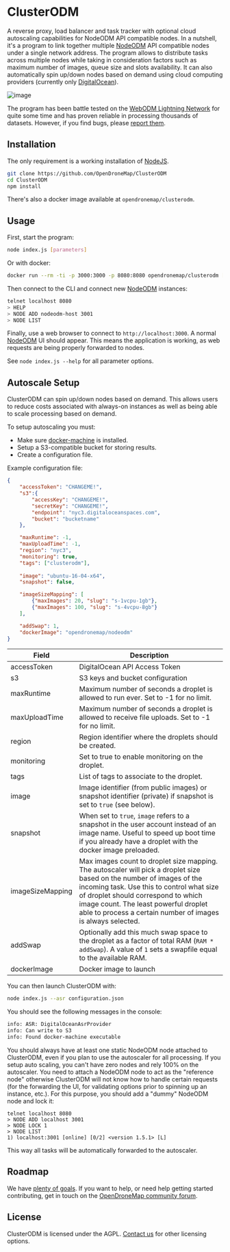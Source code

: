 # ClusterODM

A reverse proxy, load balancer and task tracker with optional cloud autoscaling capabilities for NodeODM API compatible nodes. In a nutshell, it's a program to link together multiple [NodeODM](https://github.com/OpenDroneMap/NodeODM) API compatible nodes under a single network address. The program allows to distribute tasks across multiple nodes while taking in consideration factors such as maximum number of images, queue size and slots availability. It can also automatically spin up/down nodes based on demand using cloud computing providers (currently only [DigitalOcean](https://m.do.co/c/2977a7634f44)).

![image](https://user-images.githubusercontent.com/1951843/57490594-b9828180-7287-11e9-9328-740cc0be8f7e.png)

The program has been battle tested on the [WebODM Lightning Network](https://webodm.net) for quite some time and has proven reliable in processing thousands of datasets. However, if you find bugs, please [report them](https://github.com/OpenDroneMap/ClusterODM/issues).

## Installation

The only requirement is a working installation of [NodeJS](https://nodejs.org).

```bash
git clone https://github.com/OpenDroneMap/ClusterODM
cd ClusterODM
npm install
```

There's also a docker image available at `opendronemap/clusterodm`.

## Usage

First, start the program:

```bash
node index.js [parameters]
```

Or with docker:

```bash
docker run --rm -ti -p 3000:3000 -p 8080:8080 opendronemap/clusterodm [parameters]
```

Then connect to the CLI and connect new [NodeODM](https://github.com/OpenDroneMap/NodeODM) instances:

```bash
telnet localhost 8080
> HELP
> NODE ADD nodeodm-host 3001
> NODE LIST
```

Finally, use a web browser to connect to `http://localhost:3000`. A normal [NodeODM](https://github.com/OpenDroneMap/NodeODM) UI should appear. This means the application is working, as web requests are being properly forwarded to nodes.

See `node index.js --help` for all parameter options.

## Autoscale Setup

ClusterODM can spin up/down nodes based on demand. This allows users to reduce costs associated with always-on instances as well as being able to scale processing based on demand.

To setup autoscaling you must:
   * Make sure [docker-machine](https://docs.docker.com/machine/install-machine/) is installed.
   * Setup a S3-compatible bucket for storing results.
   * Create a configuration file.

Example configuration file:

```json
{
    "accessToken": "CHANGEME!",
    "s3":{
        "accessKey": "CHANGEME!",
        "secretKey": "CHANGEME!",
        "endpoint": "nyc3.digitaloceanspaces.com",
        "bucket": "bucketname"
    },

    "maxRuntime": -1,
    "maxUploadTime": -1,
    "region": "nyc3",
    "monitoring": true,
    "tags": ["clusterodm"],
    
    "image": "ubuntu-16-04-x64",
    "snapshot": false,

    "imageSizeMapping": [
        {"maxImages": 20, "slug": "s-1vcpu-1gb"},
        {"maxImages": 100, "slug": "s-4vcpu-8gb"}
    ],

    "addSwap": 1,
    "dockerImage": "opendronemap/nodeodm"
}
```

| Field                    | Description                                                                                                                                                                                                                                                                                                       |
|--------------------------|-------------------------------------------------------------------------------------------------------------------------------------------------------------------------------------------------------------------------------------------------------------------------------------------------------------------|
| accessToken              | DigitalOcean API Access Token                                                                                                                                                                                                                                                                                     |
| s3                       | S3 keys and bucket configuration                                                                                                                                                                                                                                                                                  |
| maxRuntime               | Maximum number of seconds a droplet is allowed to run ever. Set to -1 for no limit.                                                                                                                                                                                                                               |
| maxUploadTime            | Maximum number of seconds a droplet is allowed to receive file uploads. Set to -1 for no limit.                                                                                                                                                                                                                   |
| region                   | Region identifier where the droplets should be created.                                                                                                                                                                                                                                                           |
| monitoring               | Set to true to enable monitoring on the droplet.                                                                                                                                                                                                                                                                  |
| tags                     | List of tags to associate to the droplet.                                                                                                                                                                                                                                                                         |
| image                    | Image identifier (from public images) or snapshot identifier (private) if snapshot is set to `true` (see below).                                                                                                                                                                                                  |
| snapshot                 | When set to `true`, `image` refers to a snapshot in the user account instead of an image name. Useful to speed up boot time if you already have a droplet with the docker image preloaded.                                                                                                                        |
| imageSizeMapping         | Max images count to droplet size mapping. The autoscaler will pick a droplet size based on the number of images of the incoming task. Use this to control what size of droplet should correspond to which image count. The least powerful droplet able to process a certain number of images is always selected.  |
| addSwap                  | Optionally add this much swap space to the droplet as a factor of total RAM (`RAM * addSwap`). A value of `1` sets a swapfile equal to the available RAM.                                                                                                                                                         |
| dockerImage              | Docker image to launch                                                                                                                                                                                                                                                                                            |

You can then launch ClusterODM with:

```bash
node index.js --asr configuration.json
```

You should see the following messages in the console:

```bash
info: ASR: DigitalOceanAsrProvider
info: Can write to S3
info: Found docker-machine executable
```

You should always have at least one static NodeODM node attached to ClusterODM, even if you plan to use the autoscaler for all processing. If you setup auto scaling, you can't have zero nodes and rely 100% on the autoscaler. You need to attach a NodeODM node to act as the "reference node" otherwise ClusterODM will not know how to handle certain requests (for the forwarding the UI, for validating options prior to spinning up an instance, etc.). For this purpose, you should add a "dummy" NodeODM node and lock it:

```
telnet localhost 8080
> NODE ADD localhost 3001
> NODE LOCK 1
> NODE LIST
1) localhost:3001 [online] [0/2] <version 1.5.1> [L]
```

This way all tasks will be automatically forwarded to the autoscaler.

## Roadmap

We have [plenty of goals](https://github.com/OpenDroneMap/ClusterODM/issues?q=is%3Aopen+is%3Aissue+label%3Aenhancement). If you want to help, or need help getting started contributing, get in touch on the [OpenDroneMap community forum](https://community.opendronemap.org).

## License

ClusterODM is licensed under the AGPL. [Contact us](https://www.masseranolabs.com/contact/) for other licensing options.
